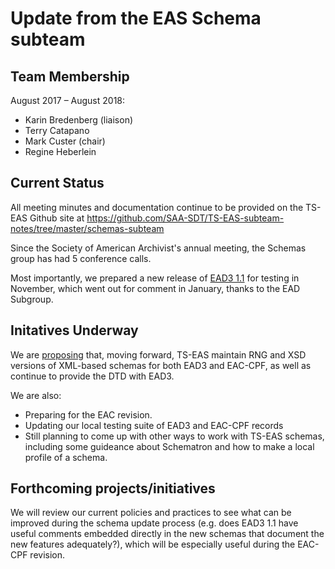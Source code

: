 # Update from the EAS Schema subteam

## Team Membership

August 2017 – August 2018:
- Karin Bredenberg (liaison)
- Terry Catapano
- Mark Custer (chair)
- Regine Heberlein

## Current Status

All meeting minutes and documentation continue to be provided on the TS-EAS Github site at <https://github.com/SAA-SDT/TS-EAS-subteam-notes/tree/master/schemas-subteam>

Since the Society of American Archivist's annual meeting, the Schemas group has had 5 conference calls.

Most importantly, we prepared a new release of [EAD3 1.1](https://github.com/SAA-SDT/EAD3/releases/tag/v1.1.2-beta) for testing in November, which went out for comment in January, thanks to the EAD Subgroup.


## Initatives Underway

We are [proposing](https://docs.google.com/document/d/1eNvdOet-Q6-u_K1K8kBd4qPqXRJNn54r054e4b72uO8/edit?usp=sharing "Draft Proposal on Google Drive") that, moving forward, TS-EAS maintain RNG and XSD versions of XML-based schemas for both EAD3 and EAC-CPF, as well as continue to provide the DTD with EAD3.

We are also:
- Preparing for the EAC revision. 
- Updating our local testing suite of EAD3 and EAC-CPF records
- Still planning to come up with other ways to work with TS-EAS schemas, including some guideance about Schematron and how to make a local profile of a schema.



## Forthcoming projects/initiatives

We will review our current policies and practices to see what can be improved during the schema update process (e.g. does EAD3 1.1 have useful comments embedded directly in the new schemas that document the new features adequately?), which will be especially useful during the EAC-CPF revision.



